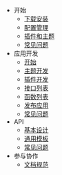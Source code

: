 - 开始
  - [下载安装](start-install)
  - [配置管理](start-option)
  - [插件和主题](start-apps)
  - [常见问题](start-faq)
- 应用开发
  - [开始](dev-app-start)
  - [主题开发](dev-app-theme)
  - [插件开发](dev-app-plugin)
  - [接口列表](dev-interfaces)
  - [函数列表](dev-functions)
  - [发布应用](dev-app-publish)
  - [常见问题](dev-app-faq)
- API
  - [基本设计](dev-api-design)
  - [通用模板](dev-api-common-template)
  - [常见问题](dev-api-faq)
- 参与协作
  - [文档规范](guide-docs)
